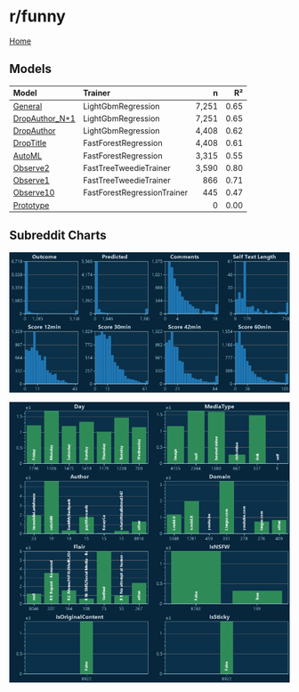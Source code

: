 # r/funny

[Home](../index.md)

## Models

|Model|Trainer|n|R²|
|:---|:---|---:|---:|
|[General](models/guess_funny_General.md)|LightGbmRegression|7,251|0.65|
|[DropAuthor_N+1](models/guess_funny_DropAuthor_N+1.md)|LightGbmRegression|7,251|0.65|
|[DropAuthor](models/guess_funny_DropAuthor.md)|LightGbmRegression|4,408|0.62|
|[DropTitle](models/guess_funny_DropTitle.md)|FastForestRegression|4,408|0.61|
|[AutoML](models/guess_funny_AutoML.md)|FastForestRegression|3,315|0.55|
|[Observe2](models/guess_funny_Observe2.md)|FastTreeTweedieTrainer|3,590|0.80|
|[Observe1](models/guess_funny_Observe1.md)|FastTreeTweedieTrainer|866|0.71|
|[Observe10](models/guess_funny_Observe10.md)|FastForestRegressionTrainer|445|0.47|
|[Prototype](models/guess_funny_Prototype.md)||0|0.00|

## Subreddit Charts

![r/funny Distributions](../images/guess_funny_Distributions.png "r/funny Distributions")

![r/funny Categorical](../images/guess_funny_Catagorical.png "r/funny Categorical")


